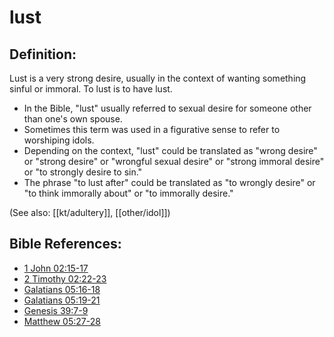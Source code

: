 # lust #

## Definition: ##

Lust is a very strong desire, usually in the context of wanting something sinful or immoral. To lust is to have lust.

* In the Bible, "lust" usually referred to sexual desire for someone other than one's own spouse.
* Sometimes this term was used in a figurative sense to refer to worshiping idols.
* Depending on the context, "lust" could be translated as "wrong desire" or "strong desire" or "wrongful sexual desire" or "strong immoral desire" or "to strongly desire to sin."
* The phrase "to lust after" could be translated as "to wrongly desire" or "to think immorally about" or "to immorally desire."

 (See also: [[kt/adultery]], [[other/idol]]) 

## Bible References: ##

* [1 John 02:15-17](en/tn/1jn/help/02/15)
* [2 Timothy 02:22-23](en/tn/2ti/help/02/22)
* [Galatians 05:16-18](en/tn/gal/help/05/16)
* [Galatians 05:19-21](en/tn/gal/help/05/19)
* [Genesis 39:7-9](en/tn/gen/help/39/07)
* [Matthew 05:27-28](en/tn/mat/help/05/27)